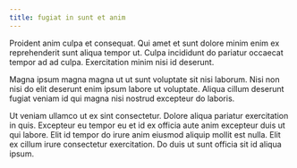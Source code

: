 ```yaml
---
title: fugiat in sunt et anim
---
```


Proident anim culpa et consequat. Qui amet et sunt dolore minim enim ex reprehenderit sunt aliqua tempor ut. Culpa incididunt do pariatur occaecat tempor ad ad culpa. Exercitation minim nisi id deserunt.

Magna ipsum magna magna ut ut sunt voluptate sit nisi laborum. Nisi non nisi do elit deserunt enim ipsum labore ut voluptate. Aliqua cillum deserunt fugiat veniam id qui magna nisi nostrud excepteur do laboris.

Ut veniam ullamco ut ex sint consectetur. Dolore aliqua pariatur exercitation in quis. Excepteur eu tempor eu et id ex officia aute anim excepteur duis ut qui labore. Elit id tempor do irure anim eiusmod aliquip mollit est nulla. Elit ex cillum irure consectetur exercitation. Do duis ut sunt officia sit id aliqua ipsum.